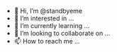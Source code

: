 - 👋 Hi, I’m @standbyeme
- 👀 I’m interested in ...
- 🌱 I’m currently learning ...
- 💞️ I’m looking to collaborate on ...
- 📫 How to reach me ...

<!---
standbyeme/standbyeme is a ✨ special ✨ repository because its `README.md` (this file) appears on your GitHub profile.
You can click the Preview link to take a look at your changes.
--->
